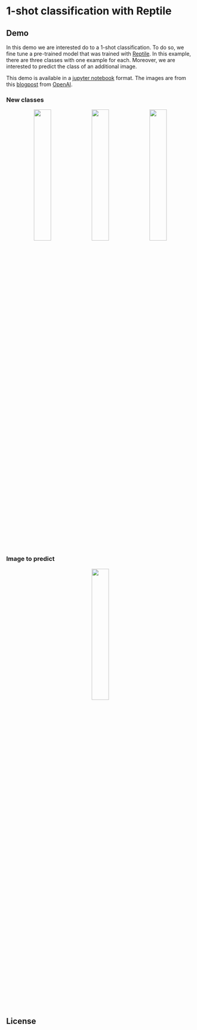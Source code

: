 # 1-shot classification with Reptile


## Demo

In this demo we are interested do to a 1-shot classification. To do so, we fine tune a pre-trained model that was trained with [Reptile](https://arxiv.org/abs/1803.02999). In this example, there are three classes with one example for each. Moreover, we are interested to predict the class of an additional image.

This demo is available in a [jupyter notebook](https://github.com/adelshb/fine-tuning-for-reptile/blob/master/demo.ipynb) format. The images are from this [blogpost](https://openai.com/blog/reptile/) from [OpenAI](https://openai.com).

### New classes

<p align="center">
<img src="https://imgur.com/a/LobyPBd" height="30%" width="30%"/>
<img src="https://imgur.com/fG98sgb" height="30%" width="30%"/>
<img src="https://imgur.com/4WZCI3a" height="30%" width="30%"/>
</p>

### Image to predict

<p align="center">
<img src="https://imgur.com/NPiczsy" height="30%" width="30%"/>
</p>

## License
